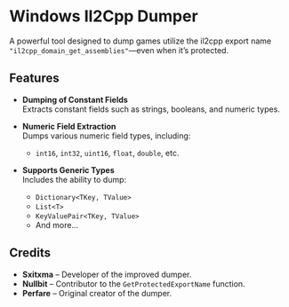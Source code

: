 # **Windows Il2Cpp Dumper**

A powerful tool designed to dump games utilize the il2cpp export name `"il2cpp_domain_get_assemblies"`—even when it’s protected.

## **Features**

- **Dumping of Constant Fields**  
  Extracts constant fields such as strings, booleans, and numeric types.

- **Numeric Field Extraction**  
  Dumps various numeric field types, including:
  - `int16`, `int32`, `uint16`, `float`, `double`, etc.

- **Supports Generic Types**  
  Includes the ability to dump:
  - `Dictionary<TKey, TValue>`
  - `List<T>`
  - `KeyValuePair<TKey, TValue>`
  - And more...

## **Credits**

- **Sxitxma** – Developer of the improved dumper.
- **Nullbit** – Contributor to the `GetProtectedExportName` function.
- **Perfare** – Original creator of the dumper.
